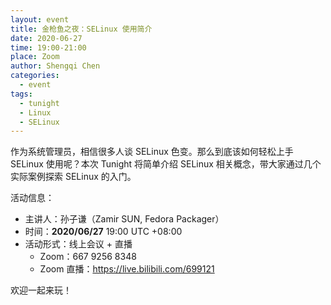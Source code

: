 ```yaml
---
layout: event
title: 金枪鱼之夜：SELinux 使用简介
date: 2020-06-27
time: 19:00-21:00
place: Zoom
author: Shengqi Chen
categories:
  - event
tags:
  - tunight
  - Linux
  - SELinux
---
```


作为系统管理员，相信很多人谈 SELinux 色变。那么到底该如何轻松上手 SELinux 使用呢？本次 Tunight 将简单介绍 SELinux 相关概念，带大家通过几个实际案例探索 SELinux 的入门。

<!--more-->

活动信息：

* 主讲人：孙子谦（Zamir SUN, Fedora Packager）
* 时间：**2020/06/27** 19:00 UTC +08:00
* 活动形式：线上会议 + 直播
  * Zoom：667 9256 8348
  * Zoom 直播：https://live.bilibili.com/699121

欢迎一起来玩！
